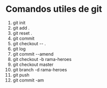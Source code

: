 # Comandos utiles de git

1. git init
2. git add .
3. git reset .
4. git commit
5. git checkout -- .
6. git log
8. git commit --amend
9. git checkout -b rama-heroes
10. git checkout master
11. git branch -d rama-heroes
12. git push
13. git commit -am
